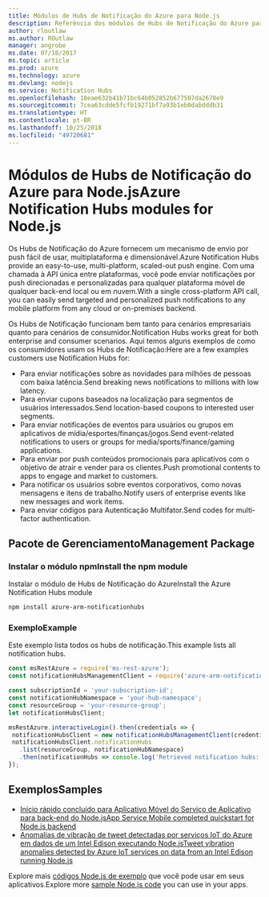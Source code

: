 ```yaml
---
title: Módulos de Hubs de Notificação do Azure para Node.js
description: Referência dos módulos de Hubs de Notificação do Azure para Node.js
author: rloutlaw
ms.author: ROutlaw
manager: angrobe
ms.date: 07/18/2017
ms.topic: article
ms.prod: azure
ms.technology: azure
ms.devlang: nodejs
ms.service: Notification Hubs
ms.openlocfilehash: 18eae632b41b71bc64b052852b677507da2678e9
ms.sourcegitcommit: 7cea63cdde5fcfb19271bf7a93b1eb0dabdddb31
ms.translationtype: HT
ms.contentlocale: pt-BR
ms.lasthandoff: 10/25/2018
ms.locfileid: "49720681"
---
```

# <a name="azure-notification-hubs-modules-for-nodejs"></a><span data-ttu-id="c7f85-103">Módulos de Hubs de Notificação do Azure para Node.js</span><span class="sxs-lookup"><span data-stu-id="c7f85-103">Azure Notification Hubs modules for Node.js</span></span>

<span data-ttu-id="c7f85-104">Os Hubs de Notificação do Azure fornecem um mecanismo de envio por push fácil de usar, multiplataforma e dimensionável.</span><span class="sxs-lookup"><span data-stu-id="c7f85-104">Azure Notification Hubs provide an easy-to-use, multi-platform, scaled-out push engine.</span></span> <span data-ttu-id="c7f85-105">Com uma chamada à API única entre plataformas, você pode enviar notificações por push direcionadas e personalizadas para qualquer plataforma móvel de qualquer back-end local ou em nuvem.</span><span class="sxs-lookup"><span data-stu-id="c7f85-105">With a single cross-platform API call, you can easily send targeted and personalized push notifications to any mobile platform from any cloud or on-premises backend.</span></span>

<span data-ttu-id="c7f85-106">Os Hubs de Notificação funcionam bem tanto para cenários empresariais quanto para cenários de consumidor.</span><span class="sxs-lookup"><span data-stu-id="c7f85-106">Notification Hubs works great for both enterprise and consumer scenarios.</span></span> <span data-ttu-id="c7f85-107">Aqui temos alguns exemplos de como os consumidores usam os Hubs de Notificação:</span><span class="sxs-lookup"><span data-stu-id="c7f85-107">Here are a few examples customers use Notification Hubs for:</span></span>
- <span data-ttu-id="c7f85-108">Para enviar notificações sobre as novidades para milhões de pessoas com baixa latência.</span><span class="sxs-lookup"><span data-stu-id="c7f85-108">Send breaking news notifications to millions with low latency.</span></span>
- <span data-ttu-id="c7f85-109">Para enviar cupons baseados na localização para segmentos de usuários interessados.</span><span class="sxs-lookup"><span data-stu-id="c7f85-109">Send location-based coupons to interested user segments.</span></span>
- <span data-ttu-id="c7f85-110">Para enviar notificações de eventos para usuários ou grupos em aplicativos de mídia/esportes/finanças/jogos.</span><span class="sxs-lookup"><span data-stu-id="c7f85-110">Send event-related notifications to users or groups for media/sports/finance/gaming applications.</span></span>
- <span data-ttu-id="c7f85-111">Para enviar por push conteúdos promocionais para aplicativos com o objetivo de atrair e vender para os clientes.</span><span class="sxs-lookup"><span data-stu-id="c7f85-111">Push promotional contents to apps to engage and market to customers.</span></span>
- <span data-ttu-id="c7f85-112">Para notificar os usuários sobre eventos corporativos, como novas mensagens e itens de trabalho.</span><span class="sxs-lookup"><span data-stu-id="c7f85-112">Notify users of enterprise events like new messages and work items.</span></span>
- <span data-ttu-id="c7f85-113">Para enviar códigos para Autenticação Multifator.</span><span class="sxs-lookup"><span data-stu-id="c7f85-113">Send codes for multi-factor authentication.</span></span>

## <a name="management-package"></a><span data-ttu-id="c7f85-114">Pacote de Gerenciamento</span><span class="sxs-lookup"><span data-stu-id="c7f85-114">Management Package</span></span>

### <a name="install-the-npm-module"></a><span data-ttu-id="c7f85-115">Instalar o módulo npm</span><span class="sxs-lookup"><span data-stu-id="c7f85-115">Install the npm module</span></span>

<span data-ttu-id="c7f85-116">Instalar o módulo de Hubs de Notificação do Azure</span><span class="sxs-lookup"><span data-stu-id="c7f85-116">Install the Azure Notification Hubs module</span></span> 

```bash
npm install azure-arm-notificationhubs
```

### <a name="example"></a><span data-ttu-id="c7f85-117">Exemplo</span><span class="sxs-lookup"><span data-stu-id="c7f85-117">Example</span></span>

<span data-ttu-id="c7f85-118">Este exemplo lista todos os hubs de notificação.</span><span class="sxs-lookup"><span data-stu-id="c7f85-118">This example lists all notification hubs.</span></span>

 ```javascript
const msRestAzure = require('ms-rest-azure');
const notificationHubsManagementClient = require('azure-arm-notificationhubs');

const subscriptionId = 'your-subscription-id';
const notificationHubNamespace = 'your-hub-namespace';
const resourceGroup = 'your-resource-group';
let notificationHubsClient;

msRestAzure.interactiveLogin().then(credentials => {
  notificationHubsClient = new notificationHubsManagementClient(credentials, subscriptionId);
  notificationHubsClient.notificationHubs
    .list(resourceGroup, notificationHubNamespace)
    .then(notificationHubs => console.log('Retrieved notification hubs: ', notificationHubs));
});
```

## <a name="samples"></a><span data-ttu-id="c7f85-119">Exemplos</span><span class="sxs-lookup"><span data-stu-id="c7f85-119">Samples</span></span>

* [<span data-ttu-id="c7f85-120">Início rápido concluído para Aplicativo Móvel do Serviço de Aplicativo para back-end do Node.js</span><span class="sxs-lookup"><span data-stu-id="c7f85-120">App Service Mobile completed quickstart for Node.js backend</span></span>](https://azure.microsoft.com/resources/samples/app-service-mobile-nodejs-backend-quickstart/)
* [<span data-ttu-id="c7f85-121">Anomalias de vibração de tweet detectadas por serviços IoT do Azure em dados de um Intel Edison executando Node.js</span><span class="sxs-lookup"><span data-stu-id="c7f85-121">Tweet vibration anomalies detected by Azure IoT services on data from an Intel Edison running Node.js</span></span>](https://azure.microsoft.com/resources/samples/iot-hub-nodejs-intel-edison-vibration-anomaly-detection/)

<span data-ttu-id="c7f85-122">Explore mais [códigos Node.js de exemplo](https://azure.microsoft.com/resources/samples/?platform=nodejs) que você pode usar em seus aplicativos.</span><span class="sxs-lookup"><span data-stu-id="c7f85-122">Explore more [sample Node.js code](https://azure.microsoft.com/resources/samples/?platform=nodejs) you can use in your apps.</span></span>
